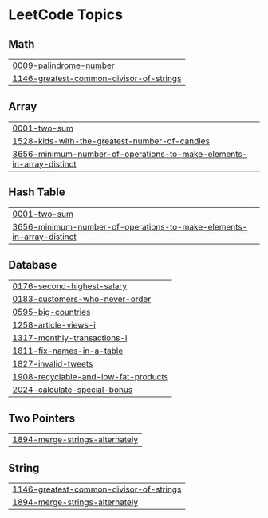 

<!---LeetCode Topics Start-->
# LeetCode Topics
## Math
|  |
| ------- |
| [0009-palindrome-number](https://github.com/divyaraj-vihol/GitHub/tree/master/0009-palindrome-number) |
| [1146-greatest-common-divisor-of-strings](https://github.com/divyaraj-vihol/GitHub/tree/master/1146-greatest-common-divisor-of-strings) |
## Array
|  |
| ------- |
| [0001-two-sum](https://github.com/divyaraj-vihol/GitHub/tree/master/0001-two-sum) |
| [1528-kids-with-the-greatest-number-of-candies](https://github.com/divyaraj-vihol/GitHub/tree/master/1528-kids-with-the-greatest-number-of-candies) |
| [3656-minimum-number-of-operations-to-make-elements-in-array-distinct](https://github.com/divyaraj-vihol/GitHub/tree/master/3656-minimum-number-of-operations-to-make-elements-in-array-distinct) |
## Hash Table
|  |
| ------- |
| [0001-two-sum](https://github.com/divyaraj-vihol/GitHub/tree/master/0001-two-sum) |
| [3656-minimum-number-of-operations-to-make-elements-in-array-distinct](https://github.com/divyaraj-vihol/GitHub/tree/master/3656-minimum-number-of-operations-to-make-elements-in-array-distinct) |
## Database
|  |
| ------- |
| [0176-second-highest-salary](https://github.com/divyaraj-vihol/GitHub/tree/master/0176-second-highest-salary) |
| [0183-customers-who-never-order](https://github.com/divyaraj-vihol/GitHub/tree/master/0183-customers-who-never-order) |
| [0595-big-countries](https://github.com/divyaraj-vihol/GitHub/tree/master/0595-big-countries) |
| [1258-article-views-i](https://github.com/divyaraj-vihol/GitHub/tree/master/1258-article-views-i) |
| [1317-monthly-transactions-i](https://github.com/divyaraj-vihol/GitHub/tree/master/1317-monthly-transactions-i) |
| [1811-fix-names-in-a-table](https://github.com/divyaraj-vihol/GitHub/tree/master/1811-fix-names-in-a-table) |
| [1827-invalid-tweets](https://github.com/divyaraj-vihol/GitHub/tree/master/1827-invalid-tweets) |
| [1908-recyclable-and-low-fat-products](https://github.com/divyaraj-vihol/GitHub/tree/master/1908-recyclable-and-low-fat-products) |
| [2024-calculate-special-bonus](https://github.com/divyaraj-vihol/GitHub/tree/master/2024-calculate-special-bonus) |
## Two Pointers
|  |
| ------- |
| [1894-merge-strings-alternately](https://github.com/divyaraj-vihol/GitHub/tree/master/1894-merge-strings-alternately) |
## String
|  |
| ------- |
| [1146-greatest-common-divisor-of-strings](https://github.com/divyaraj-vihol/GitHub/tree/master/1146-greatest-common-divisor-of-strings) |
| [1894-merge-strings-alternately](https://github.com/divyaraj-vihol/GitHub/tree/master/1894-merge-strings-alternately) |
<!---LeetCode Topics End-->